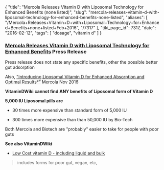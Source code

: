 {
    "title": "Mercola Releases Vitamin D with Liposomal Technology for Enhanced Benefits (none listed)",
    "slug": "mercola-releases-vitamin-d-with-liposomal-technology-for-enhanced-benefits-none-listed",
    "aliases": [
        "/Mercola+Releases+Vitamin+D+with+Liposomal+Technology+for+Enhanced+Benefits+none+listed+Feb+2016",
        "/7317"
    ],
    "tiki_page_id": 7317,
    "date": "2016-02-12",
    "tags": [
        "dosage",
        "vitamin d"
    ]
}


### [Mercola Releases Vitamin D with Liposomal Technology for Enhanced Benefits](http://www.pharmiweb.com/pressreleases/pressrel.asp?ROW_ID=152880#.Vr5zF_krLI) Press Release

Press release does not state any specific benefits, other the possible better gut adsorption

Also, ["Introducing Liposomal Vitamin D for Enhanced Absorption and Optimal Results*”](http://products.mercola.com/vitamin-d-supplement/?utm_source=dnl&utm_medium=email&utm_content=dpe&utm_campaign=20161101Z1&et_cid=DM124372&et_rid=1733457289) Mercola Nov 2016

 **VitaminDWiki cannot find ANY benefits of Liposomal form of Vitamin D** 

 **5,000 IU Liposomal pills are** 

* 30 times more expensive than standard form of 5,000 IU

* 300 times more expensive than than 50,000 IU by Bio-Tech

Both Mercola and Biotech are "probably" easier to take for people with poor guts 

 **See also VitaminDWiki** 

* [Low Cost vitamin D - including liquid and bulk](/posts/low-cost-vitamin-d-including-liquid-and-bulk)

> includes forms for poor gut, vegan, etc,